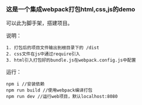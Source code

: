 ### 这是一个集成webpack打包html,css,js的demo

可以此为脚手架，搭建项目。

说明：

```
1. 打包后的项目文件输出到根目录下的 /dist
2. css文件在js中通过require引入
3. html引入打包好的bundle.js在webpack.config.js中配置
```

运行：
```
npm i //安装依赖
npm run build //使用webpack编译打包
npm run dev //运行web项目，默认localhost:8080
```

